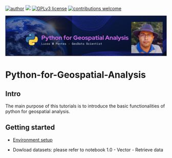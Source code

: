 [![author](https://img.shields.io/badge/author-lucaspontes-red.svg)](https://www.linkedin.com/in/lucasmpontes) [![](https://img.shields.io/badge/python-3.7+-blue.svg)](https://www.python.org/downloads/release/python-365/) [![GPLv3 license](https://img.shields.io/badge/License-GPLv3-blue.svg)](http://perso.crans.org/besson/LICENSE.html) [![contributions welcome](https://img.shields.io/badge/contributions-welcome-brightgreen.svg?style=flat)](https://github.com/LPonyrd/Portfolio)

<p align="center">
  <img src="./docs/assets/Banner.png" >
</p>

# Python-for-Geospatial-Analysis

## Intro
The main purpose of this tutorials is to introduce the basic functionalities of python for geospatial analysis.
 
## Getting started
- [Environment setup](https://medium.com/python-para-an%C3%A1lise-geoespacial/configurando-ambiente-python-para-an%C3%A1lise-geoespacial-411039d9a1df)

- Dowload datasets: please refer to notebook 1.0 - Vector - Retrieve data
